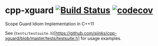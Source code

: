 # cpp-xguard [![Build Status](https://travis-ci.org/sjinks/cpp-xguard.png?branch=master)](https://travis-ci.org/sjinks/cpp-xguard) [![codecov](https://codecov.io/gh/sjinks/cpp-xguard/branch/master/graph/badge.svg)](https://codecov.io/gh/sjinks/cpp-xguard)

Scope Guard Idiom Implementation in C++11

See (`tests/testsuite.h`)[https://github.com/sjinks/cpp-xguard/blob/master/tests/testsuite.h] for usage examples.
